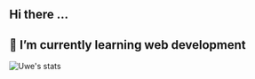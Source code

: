 ## Hi there ...
## 🌱 I’m currently learning web development
![Uwe's stats](https://github-readme-stats.vercel.app/api?username=UweSiegel&showicons=true&theme=tokyonight)
<!--
**UweSiegel/UweSiegel** is a ✨ _special_ ✨ repository because its `README.md` (this file) appears on your GitHub profile.

Here are some ideas to get you started:

- 🔭 I’m currently working on ...
- 🌱 I’m currently learning ...
- 👯 I’m looking to collaborate on ...
- 🤔 I’m looking for help with ...
- 💬 Ask me about ...
- 📫 How to reach me: ...
- 😄 Pronouns: ...
- ⚡ Fun fact: ...
-->
